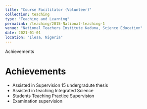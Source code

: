 ```yaml
---
title: "Course Facilitator (Volunteer)"
collection: teaching
type: "Teaching and Learning"
permalink: /teaching/2015-National-teaching-1
venue: "National Teachers Institute Kaduna, Science Education"
date: 2021-01-01
location: "Ilesa, Nigeria"
---
```


Achievements

Achievements
======
* Assisted in Supervision 15 undergradute thesis
* Assisted in teaching Integrated Science
* Students Teaching Practice Supervision
* Examination supervision

